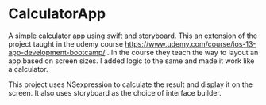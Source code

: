 # CalculatorApp

A simple calculator app using swift and storyboard.
This an extension of the project taught in the udemy course https://www.udemy.com/course/ios-13-app-development-bootcamp/ .
In the course they teach the way to layout an app based on screen sizes.
I added logic to the same and made it work like a calculator.

This project uses NSexpression to calculate the result and display it on the screen.
It also uses storyboard as the choice of interface builder.
